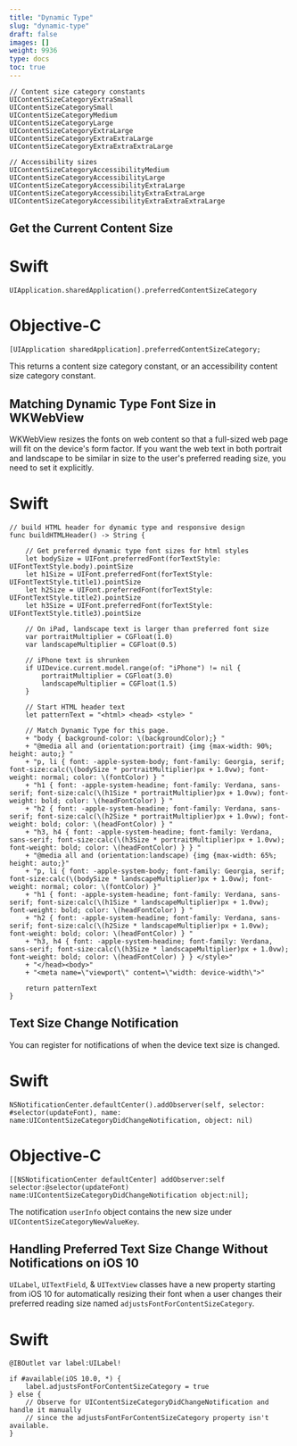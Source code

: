 ```yaml
---
title: "Dynamic Type"
slug: "dynamic-type"
draft: false
images: []
weight: 9936
type: docs
toc: true
---
```


    // Content size category constants
    UIContentSizeCategoryExtraSmall
    UIContentSizeCategorySmall
    UIContentSizeCategoryMedium
    UIContentSizeCategoryLarge
    UIContentSizeCategoryExtraLarge
    UIContentSizeCategoryExtraExtraLarge
    UIContentSizeCategoryExtraExtraExtraLarge
    
    // Accessibility sizes
    UIContentSizeCategoryAccessibilityMedium
    UIContentSizeCategoryAccessibilityLarge
    UIContentSizeCategoryAccessibilityExtraLarge
    UIContentSizeCategoryAccessibilityExtraExtraLarge
    UIContentSizeCategoryAccessibilityExtraExtraExtraLarge

## Get the Current Content Size 

# Swift

    UIApplication.sharedApplication().preferredContentSizeCategory

# Objective-C

    [UIApplication sharedApplication].preferredContentSizeCategory;

This returns a content size category constant, or an accessibility content size category constant.

## Matching Dynamic Type Font Size in WKWebView
WKWebView resizes the fonts on web content so that a full-sized web page will fit on the device's form factor. If you want the web text in both portrait and landscape to be similar in size to the user's preferred reading size, you need to set it explicitly.

# Swift

    // build HTML header for dynamic type and responsive design
    func buildHTMLHeader() -> String {
            
        // Get preferred dynamic type font sizes for html styles
        let bodySize = UIFont.preferredFont(forTextStyle: UIFontTextStyle.body).pointSize
        let h1Size = UIFont.preferredFont(forTextStyle: UIFontTextStyle.title1).pointSize
        let h2Size = UIFont.preferredFont(forTextStyle: UIFontTextStyle.title2).pointSize
        let h3Size = UIFont.preferredFont(forTextStyle: UIFontTextStyle.title3).pointSize
            
        // On iPad, landscape text is larger than preferred font size
        var portraitMultiplier = CGFloat(1.0)
        var landscapeMultiplier = CGFloat(0.5)
        
        // iPhone text is shrunken    
        if UIDevice.current.model.range(of: "iPhone") != nil {
            portraitMultiplier = CGFloat(3.0)
            landscapeMultiplier = CGFloat(1.5)
        }
            
        // Start HTML header text
        let patternText = "<html> <head> <style> "
            
        // Match Dynamic Type for this page.
        + "body { background-color: \(backgroundColor);} "
        + "@media all and (orientation:portrait) {img {max-width: 90%; height: auto;} "
        + "p, li { font: -apple-system-body; font-family: Georgia, serif; font-size:calc(\(bodySize * portraitMultiplier)px + 1.0vw); font-weight: normal; color: \(fontColor) } "
        + "h1 { font: -apple-system-headine; font-family: Verdana, sans-serif; font-size:calc(\(h1Size * portraitMultiplier)px + 1.0vw); font-weight: bold; color: \(headFontColor) } "
        + "h2 { font: -apple-system-headine; font-family: Verdana, sans-serif; font-size:calc(\(h2Size * portraitMultiplier)px + 1.0vw); font-weight: bold; color: \(headFontColor) } "
        + "h3, h4 { font: -apple-system-headine; font-family: Verdana, sans-serif; font-size:calc(\(h3Size * portraitMultiplier)px + 1.0vw); font-weight: bold; color: \(headFontColor) } } "
        + "@media all and (orientation:landscape) {img {max-width: 65%; height: auto;}"
        + "p, li { font: -apple-system-body; font-family: Georgia, serif; font-size:calc(\(bodySize * landscapeMultiplier)px + 1.0vw); font-weight: normal; color: \(fontColor) }"
        + "h1 { font: -apple-system-headine; font-family: Verdana, sans-serif; font-size:calc(\(h1Size * landscapeMultiplier)px + 1.0vw); font-weight: bold; color: \(headFontColor) } "
        + "h2 { font: -apple-system-headine; font-family: Verdana, sans-serif; font-size:calc(\(h2Size * landscapeMultiplier)px + 1.0vw); font-weight: bold; color: \(headFontColor) } "
        + "h3, h4 { font: -apple-system-headine; font-family: Verdana, sans-serif; font-size:calc(\(h3Size * landscapeMultiplier)px + 1.0vw); font-weight: bold; color: \(headFontColor) } } </style>"
        + "</head><body>"
        + "<meta name=\"viewport\" content=\"width: device-width\">"
            
        return patternText
    }



## Text Size Change Notification
You can register for notifications of when the device text size is changed.

# Swift 

    NSNotificationCenter.defaultCenter().addObserver(self, selector: #selector(updateFont), name: name:UIContentSizeCategoryDidChangeNotification, object: nil)

# Objective-C

    [[NSNotificationCenter defaultCenter] addObserver:self selector:@selector(updateFont) name:UIContentSizeCategoryDidChangeNotification object:nil];


The notification `userInfo` object contains the new size under  `UIContentSizeCategoryNewValueKey`.

## Handling Preferred Text Size Change Without Notifications on iOS 10
`UILabel`, `UITextField`, & `UITextView` classes have a new property starting from iOS 10 for automatically resizing their font when a user changes their preferred reading size named `adjustsFontForContentSizeCategory`.

# Swift
    @IBOutlet var label:UILabel!

    if #available(iOS 10.0, *) {
        label.adjustsFontForContentSizeCategory = true
    } else {
        // Observe for UIContentSizeCategoryDidChangeNotification and handle it manually
        // since the adjustsFontForContentSizeCategory property isn't available.
    }


